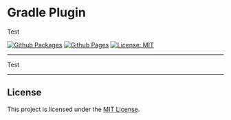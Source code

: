 # Gradle Plugin

Test

[![Github Packages](https://img.shields.io/github/v/tag/test/gradle-plugin.svg?label=Github+Packages&style=for-the-badge&sort=semver)](https://github.com/test/gradle-plugin/packages) [![Github Pages](https://img.shields.io/github/v/tag/test/gradle-plugin.svg?label=Github+Pages&style=for-the-badge&sort=semver)](https://test.github.io/gradle-plugin) [![License: MIT](https://img.shields.io/static/v1?label=License&style=for-the-badge&message=MIT&color=yellow)](https://spdx.org/licenses/MIT)

---

Test

---

## License

This project is licensed under the [MIT License](https://spdx.org/licenses/MIT).
